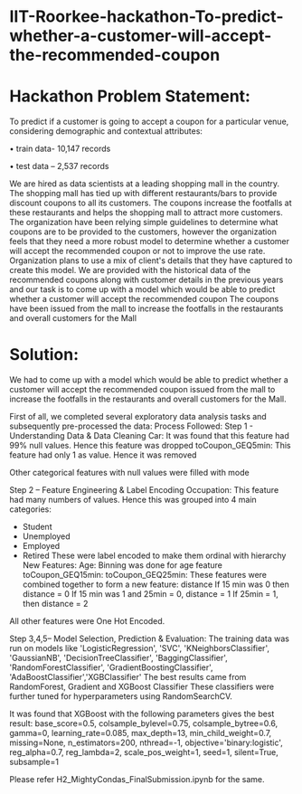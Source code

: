 # IIT-Roorkee-hackathon-To-predict-whether-a-customer-will-accept-the-recommended-coupon

# Hackathon Problem Statement:
To predict if a customer is going to accept a coupon for a particular venue, considering demographic and contextual attributes:

• train data- 10,147 records 
 
• test data – 2,537 records 

We are hired as  data scientists at a leading shopping mall in the country. The shopping mall has tied up with different restaurants/bars to provide discount coupons to all its customers. The coupons increase the footfalls at these restaurants and helps the shopping mall to attract more customers. The organization have been relying simple guidelines to determine what coupons are to be provided to the customers, however the organization feels that they need a more robust model to determine whether a customer will accept the recommended coupon or not to improve the use rate. Organization plans to use a mix of client's details that they have captured to create this model. We are provided with the historical data of the recommended coupons along with customer details in the previous years and our task is to come up with a model which would be able to predict whether a customer will accept the recommended coupon
The coupons have been issued from the mall to increase the footfalls in the restaurants and overall customers for the Mall

# Solution:
We had to come up with a model which would be able to predict whether a customer will accept the recommended coupon issued from the mall to increase the footfalls in the restaurants and overall customers for the Mall.

First of all, we completed several exploratory data analysis tasks and subsequently pre-processed the data:
Process Followed: Step 1 - Understanding Data & Data Cleaning
Car: It was found that this feature had 99% null values. Hence this feature was dropped
toCoupon_GEQ5min: This feature had only 1 as value. Hence it was removed

Other categorical features with null values were filled with mode

Step 2 – Feature Engineering & Label Encoding
Occupation: This feature had many numbers of values. Hence this was grouped into 4 main categories:
-	Student
-	Unemployed
-	Employed 
-	Retired
These were label encoded to make them ordinal with hierarchy
New Features:
Age: Binning was done for age feature
toCoupon_GEQ15min: toCoupon_GEQ25min: These features were combined together to form a new feature: distance
	If 15 min was 0 then distance = 0
	If 15 min was 1 and 25min = 0, distance = 1
	If 25min = 1, then distance = 2

All other features were One Hot Encoded.

Step 3,4,5– Model Selection, Prediction & Evaluation:
The training data was run on models like
'LogisticRegression', 'SVC', 'KNeighborsClassifier', 'GaussianNB', 
'DecisionTreeClassifier', 'BaggingClassifier', 'RandomForestClassifier',
'GradientBoostingClassifier', 'AdaBoostClassifier','XGBClassifier'
The best results came from RandomForest, Gradient and XGBoost Classifier
These classifiers were further tuned for hyperparameters using RandomSearchCV.

It was found that XGBoost with the following parameters gives the best result:
base_score=0.5, colsample_bylevel=0.75, colsample_bytree=0.6,
       gamma=0, learning_rate=0.085, max_depth=13,
       min_child_weight=0.7, missing=None, n_estimators=200, nthread=-1,
       objective='binary:logistic', reg_alpha=0.7, reg_lambda=2,
       scale_pos_weight=1, seed=1, silent=True, subsample=1

Please refer H2_MightyCondas_FinalSubmission.ipynb for the same.
